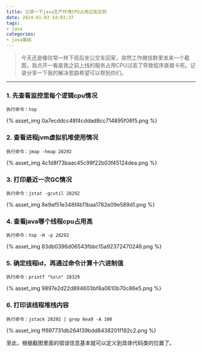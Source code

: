 ```yaml
---
title: 记录一下java生产环境CPU占用过高实例
date: 2024-01-03 14:03:37
tags:
- java
categories:
- java基础
---
```


> 今天还是像往常一样下班后坐公交车回家，突然工作微信群里发来一个截图，我点开一看是我之前上线的服务占用CPU过高了导致程序直接卡死。记录分享一下我的解决思路希望可以帮到你们。

------

### **1. 先查看监控里每个逻辑cpu情况**

```
执行命令：top
```

{% asset_img 0a7ecddcc48f4cddad8cc714895f06f5.png %}

### **2. 查看进程jvm虚拟机堆使用情况**

```
执行命令：jmap -heap 28292
```

{% asset_img 4c1d8f73baac45c99f22b03f45124dea.png %}

### **3. 打印最近一次GC情况**

```
执行命令：jstat -gcutil 28292
```

{% asset_img 8e9af51e348f4b11baa1782e09e589d1.png %}

### **4. 查看java哪个线程cpu占用高**

```
执行命令：top -H -p 28292
```

{% asset_img 83db0396d06543fbbc15a92372470246.png %}

### **5. 确定线程id，再通过命令计算十六进制值**

```
执行命令：printf "%x\n" 28329
```

{% asset_img 9897e2d22d894603bf8a0610b70c86e5.png %}

### **6. 打印该线程堆栈内容**

```
执行命令：jstack 28292 | grep 6ea9 -A 100
```

{% asset_img ff697731db264f39bdd8438201f192c2.png %}

至此，根据截图里面的错误信息基本就可以定义到具体代码类的位置了。
